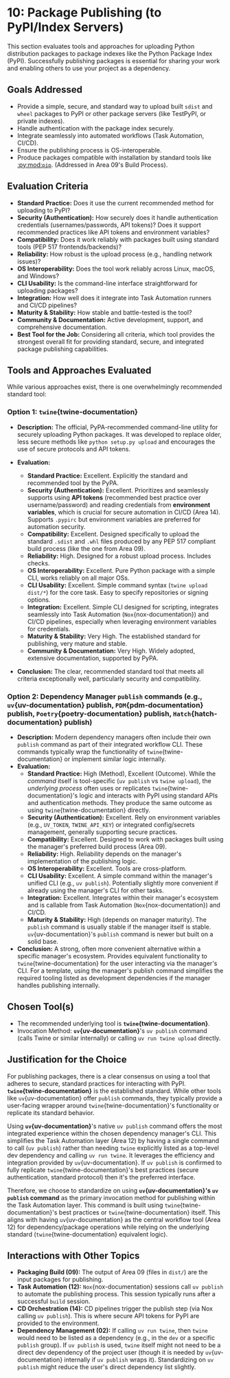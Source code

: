 # 10: Package Publishing (to PyPI/Index Servers)

This section evaluates tools and approaches for uploading Python distribution packages to package indexes like the Python Package Index (PyPI). Successfully publishing packages is essential for sharing your work and enabling others to use your project as a dependency.

## Goals Addressed

- Provide a simple, secure, and standard way to upload built `sdist` and `wheel` packages to PyPI or other package servers (like TestPyPI, or private indexes).
- Handle authentication with the package index securely.
- Integrate seamlessly into automated workflows (Task Automation, CI/CD).
- Ensure the publishing process is OS-interoperable.
- Produce packages compatible with installation by standard tools like [:py:mod:`pip`](pip-documentation). (Addressed in Area 09's Build Process).

## Evaluation Criteria

- **Standard Practice:** Does it use the current recommended method for uploading to PyPI?
- **Security (Authentication):** How securely does it handle authentication credentials (usernames/passwords, API tokens)? Does it support recommended practices like API tokens and environment variables?
- **Compatibility:** Does it work reliably with packages built using standard tools (PEP 517 frontends/backends)?
- **Reliability:** How robust is the upload process (e.g., handling network issues)?
- **OS Interoperability:** Does the tool work reliably across Linux, macOS, and Windows?
- **CLI Usability:** Is the command-line interface straightforward for uploading packages?
- **Integration:** How well does it integrate into Task Automation runners and CI/CD pipelines?
- **Maturity & Stability:** How stable and battle-tested is the tool?
- **Community & Documentation:** Active development, support, and comprehensive documentation.
- **Best Tool for the Job:** Considering all criteria, which tool provides the strongest overall fit for providing standard, secure, and integrated package publishing capabilities.

## Tools and Approaches Evaluated

While various approaches exist, there is one overwhelmingly recommended standard tool:

### Option 1: `twine`{twine-documentation}

- **Description:** The official, PyPA-recommended command-line utility for securely uploading Python packages. It was developed to replace older, less secure methods like `python setup.py upload` and encourages the use of secure protocols and API tokens.
- **Evaluation:**

  - **Standard Practice:** Excellent. Explicitly the standard and recommended tool by the PyPA.
  - **Security (Authentication):** Excellent. Prioritizes and seamlessly supports using **API tokens** (recommended best practice over username/password) and reading credentials from **environment variables**, which is crucial for secure automation in CI/CD (Area 14). Supports `.pypirc` but environment variables are preferred for automation security.
  - **Compatibility:** Excellent. Designed specifically to upload the standard `.sdist` and `.whl` files produced by any PEP 517 compliant build process (like the one from Area 09).
  - **Reliability:** High. Designed for a robust upload process. Includes checks.
  - **OS Interoperability:** Excellent. Pure Python package with a simple CLI, works reliably on all major OSs.
  - **CLI Usability:** Excellent. Simple command syntax (`twine upload dist/*`) for the core task. Easy to specify repositories or signing options.
  - **Integration:** Excellent. Simple CLI designed for scripting, integrates seamlessly into Task Automation (`Nox`{nox-documentation}) and CI/CD pipelines, especially when leveraging environment variables for credentials.
  - **Maturity & Stability:** Very High. The established standard for publishing, very mature and stable.
  - **Community & Documentation:** Very High. Widely adopted, extensive documentation, supported by PyPA.

- **Conclusion:** The clear, recommended standard tool that meets all criteria exceptionally well, particularly security and compatibility.

### Option 2: Dependency Manager `publish` commands (e.g., `uv`{uv-documentation} publish, `PDM`{pdm-documentation} publish, `Poetry`{poetry-documentation} publish, `Hatch`{hatch-documentation} publish)

- **Description:** Modern dependency managers often include their own `publish` command as part of their integrated workflow CLI. These commands typically wrap the functionality of `twine`{twine-documentation} or implement similar logic internally.
- **Evaluation:**
  - **Standard Practice:** High (Method), Excellent (Outcome). While the _command_ itself is tool-specific (`uv publish` vs `twine upload`), the _underlying process_ often uses or replicates `twine`{twine-documentation}'s logic and interacts with PyPI using standard APIs and authentication methods. They produce the same outcome as using `twine`{twine-documentation} directly.
  - **Security (Authentication):** Excellent. Rely on environment variables (e.g., `UV_TOKEN`, `TWINE_API_KEY`) or integrated config/secrets management, generally supporting secure practices.
  - **Compatibility:** Excellent. Designed to work with packages built using the manager's preferred build process (Area 09).
  - **Reliability:** High. Reliability depends on the manager's implementation of the publishing logic.
  - **OS Interoperability:** Excellent. Tools are cross-platform.
  - **CLI Usability:** Excellent. A simple command within the manager's unified CLI (e.g., `uv publish`). Potentially slightly more convenient if already using the manager's CLI for other tasks.
  - **Integration:** Excellent. Integrates within their manager's ecosystem and is callable from Task Automation (`Nox`{nox-documentation}) and CI/CD.
  - **Maturity & Stability:** High (depends on manager maturity). The `publish` command is usually stable if the manager itself is stable. `uv`{uv-documentation}'s `publish` command is newer but built on a solid base.
- **Conclusion:** A strong, often more convenient alternative within a specific manager's ecosystem. Provides equivalent functionality to `twine`{twine-documentation} for the user interacting via the manager's CLI. For a template, using the manager's publish command simplifies the required tooling listed as development dependencies if the manager handles publishing internally.

## Chosen Tool(s)

- The recommended underlying tool is **`twine`{twine-documentation}**.
- Invocation Method: **`uv`{uv-documentation}**'s `uv publish` command (calls Twine or similar internally) or calling `uv run twine upload` directly.

## Justification for the Choice

For publishing packages, there is a clear consensus on using a tool that adheres to secure, standard practices for interacting with PyPI. **`twine`{twine-documentation}** is the established standard. While other tools like `uv`{uv-documentation} offer `publish` commands, they typically provide a user-facing wrapper around `twine`{twine-documentation}'s functionality or replicate its standard behavior.

Using **`uv`{uv-documentation}**'s native `uv publish` command offers the most integrated experience within the chosen dependency manager's CLI. This simplifies the Task Automation layer (Area 12) by having a single command to call (`uv publish`) rather than needing `twine` explicitly listed as a top-level dev dependency and calling `uv run twine`. It leverages the efficiency and integration provided by `uv`{uv-documentation}. If `uv publish` is confirmed to fully replicate `twine`{twine-documentation}'s best practices (secure authentication, standard protocol) then it's the preferred interface.

Therefore, we choose to standardize on using **`uv`{uv-documentation}'s `uv publish` command** as the primary invocation method for publishing within the Task Automation layer. This command is built using `twine`{twine-documentation}'s best practices or `twine`{twine-documentation} itself. This aligns with having `uv`{uv-documentation} as the central workflow tool (Area 12) for dependency/package operations while relying on the underlying standard (`twine`{twine-documentation} equivalent logic).

## Interactions with Other Topics

- **Packaging Build (09):** The output of Area 09 (files in `dist/`) are the input packages for publishing.
- **Task Automation (12):** `Nox`{nox-documentation} sessions call `uv publish` to automate the publishing process. This session typically runs after a successful `build` session.
- **CD Orchestration (14):** CD pipelines trigger the publish step (via Nox calling `uv publish`). This is where secure API tokens for PyPI are provided to the environment.
- **Dependency Management (02):** If calling `uv run twine`, then `twine` would need to be listed as a dependency (e.g., in the `dev` or a specific `publish` group). If `uv publish` is used, `twine` itself might not need to be a direct dev dependency of the project user (though it is needed by `uv`{uv-documentation} internally if `uv publish` wraps it). Standardizing on `uv publish` might reduce the user's direct dependency list slightly.
